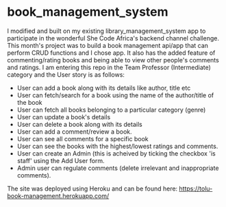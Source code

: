 # book_management_system

I modified and built on my existing library_management_system app to participate in the wonderful She Code Africa's backend channel challenge. This month's project was to build a book management api/app that can perform CRUD functions and I chose app. It also has the added feature of commenting/rating books and being able to view other people's comments and ratings. I am entering this repo in the Team Professor (Intermediate) category and the User story is as follows:
- User can add a book along with its details like author, title etc
- User can fetch/search for a book using the name of the author/title of the book
- User can fetch all books belonging to a particular category (genre)
- User can update a book's details
- User can delete a book along with its details
- User can add a comment/review a book.
- User can see all comments for a specific book
- User can see the books with the highest/lowest ratings and comments.
- User can create an Admin (this is acheived by ticking the checkbox 'is staff' using the Add User form.
- Admin user can regulate comments (delete irrelevant and inappropriate comments).


The site was deployed using Heroku and can be found here:
https://tolu-book-management.herokuapp.com/

